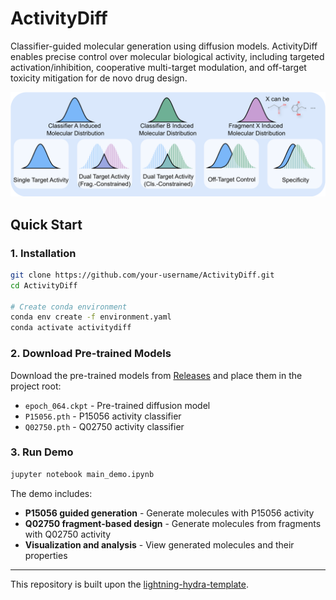 # ActivityDiff

Classifier-guided molecular generation using diffusion models. ActivityDiff enables precise control over molecular biological activity, including targeted activation/inhibition, cooperative multi-target modulation, and off-target toxicity mitigation for de novo drug design.

<div align="center">
  <img src="img.png" alt="ActivityDiff Overview" width="800"/>
</div>

## Quick Start

### 1. Installation

```bash
git clone https://github.com/your-username/ActivityDiff.git
cd ActivityDiff

# Create conda environment
conda env create -f environment.yaml
conda activate activitydiff
```

### 2. Download Pre-trained Models

Download the pre-trained models from [Releases](https://github.com/your-username/ActivityDiff/releases) and place them in the project root:

- `epoch_064.ckpt` - Pre-trained diffusion model
- `P15056.pth` - P15056 activity classifier
- `Q02750.pth` - Q02750 activity classifier

### 3. Run Demo

```bash
jupyter notebook main_demo.ipynb
```

The demo includes:

- **P15056 guided generation** - Generate molecules with P15056 activity
- **Q02750 fragment-based design** - Generate molecules from fragments with Q02750 activity
- **Visualization and analysis** - View generated molecules and their properties

----

This repository is built upon the [lightning-hydra-template](https://github.com/ashleve/lightning-hydra-template).
